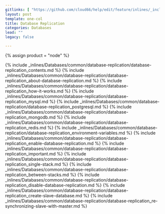 ```yaml
---
gitlinks: [ "https://github.com/cloud66/help/edit/feature/inlines/_includes/_inlines/Databases/common/database-replication/database-replication_contents.md", "https://github.com/cloud66/help/edit/feature/inlines/_includes/_inlines/Databases/common/database-replication/database-replication_about-database-replication.md", "https://github.com/cloud66/help/edit/feature/inlines/_includes/_inlines/Databases/common/database-replication/database-replication_how-it-works.md", "https://github.com/cloud66/help/edit/feature/inlines/_includes/_inlines/Databases/common/database-replication/database-replication_mysql.md", "https://github.com/cloud66/help/edit/feature/inlines/_includes/_inlines/Databases/common/database-replication/database-replication_postgresql.md", "https://github.com/cloud66/help/edit/feature/inlines/_includes/_inlines/Databases/common/database-replication/database-replication_mongodb.md", "https://github.com/cloud66/help/edit/feature/inlines/_includes/_inlines/Databases/common/database-replication/database-replication_redis.md", "https://github.com/cloud66/help/edit/feature/inlines/_includes/_inlines/Databases/common/database-replication/database-replication_environment-variables.md", "https://github.com/cloud66/help/edit/feature/inlines/_includes/_inlines/Databases/common/database-replication/database-replication_enable-database-replication.md", "https://github.com/cloud66/help/edit/feature/inlines/_includes/_inlines/Databases/common/database-replication/database-replication_important.md", "https://github.com/cloud66/help/edit/feature/inlines/_includes/_inlines/Databases/common/database-replication/database-replication_single-stack.md", "https://github.com/cloud66/help/edit/feature/inlines/_includes/_inlines/Databases/common/database-replication/database-replication_between-stacks.md", "https://github.com/cloud66/help/edit/feature/inlines/_includes/_inlines/Databases/common/database-replication/database-replication_disable-database-replication.md", "https://github.com/cloud66/help/edit/feature/inlines/_includes/_inlines/Databases/common/database-replication/database-replication_create-slave-database.md", "https://github.com/cloud66/help/edit/feature/inlines/_includes/_inlines/Databases/common/database-replication/database-replication_re-synchronizing-slave-with-master.md" ]
layout: post
template: one-col
title: Database Replication
categories: Databases
lead: ""
legacy: false

---
```

{% assign product = "node" %}

{% include _inlines/Databases/common/database-replication/database-replication_contents.md %}
{% include _inlines/Databases/common/database-replication/database-replication_about-database-replication.md %}
{% include _inlines/Databases/common/database-replication/database-replication_how-it-works.md %}
{% include _inlines/Databases/common/database-replication/database-replication_mysql.md %}
{% include _inlines/Databases/common/database-replication/database-replication_postgresql.md %}
{% include _inlines/Databases/common/database-replication/database-replication_mongodb.md %}
{% include _inlines/Databases/common/database-replication/database-replication_redis.md %}
{% include _inlines/Databases/common/database-replication/database-replication_environment-variables.md %}
{% include _inlines/Databases/common/database-replication/database-replication_enable-database-replication.md %}
{% include _inlines/Databases/common/database-replication/database-replication_important.md %}
{% include _inlines/Databases/common/database-replication/database-replication_single-stack.md %}
{% include _inlines/Databases/common/database-replication/database-replication_between-stacks.md %}
{% include _inlines/Databases/common/database-replication/database-replication_disable-database-replication.md %}
{% include _inlines/Databases/common/database-replication/database-replication_create-slave-database.md %}
{% include _inlines/Databases/common/database-replication/database-replication_re-synchronizing-slave-with-master.md %}



